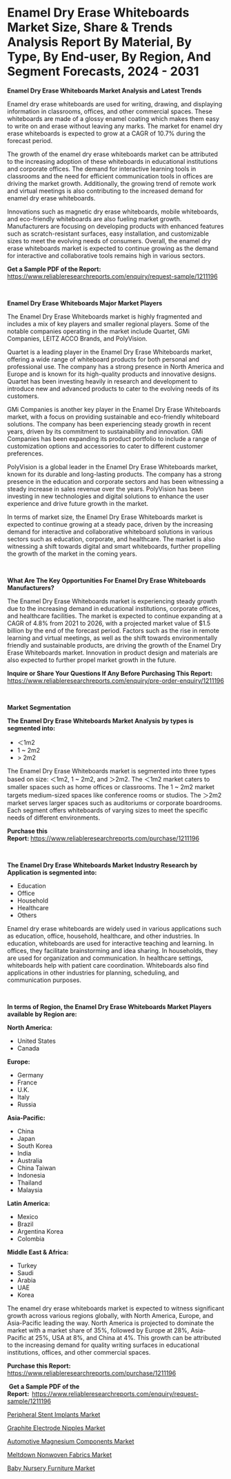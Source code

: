 <p><h1>Enamel Dry Erase Whiteboards Market Size, Share & Trends Analysis Report By Material, By Type, By End-user, By Region, And Segment Forecasts, 2024 - 2031</h1></p><p><strong>Enamel Dry Erase Whiteboards Market Analysis and Latest Trends</strong></p>
<p><p>Enamel dry erase whiteboards are used for writing, drawing, and displaying information in classrooms, offices, and other commercial spaces. These whiteboards are made of a glossy enamel coating which makes them easy to write on and erase without leaving any marks. The market for enamel dry erase whiteboards is expected to grow at a CAGR of 10.7% during the forecast period.</p><p>The growth of the enamel dry erase whiteboards market can be attributed to the increasing adoption of these whiteboards in educational institutions and corporate offices. The demand for interactive learning tools in classrooms and the need for efficient communication tools in offices are driving the market growth. Additionally, the growing trend of remote work and virtual meetings is also contributing to the increased demand for enamel dry erase whiteboards.</p><p>Innovations such as magnetic dry erase whiteboards, mobile whiteboards, and eco-friendly whiteboards are also fueling market growth. Manufacturers are focusing on developing products with enhanced features such as scratch-resistant surfaces, easy installation, and customizable sizes to meet the evolving needs of consumers. Overall, the enamel dry erase whiteboards market is expected to continue growing as the demand for interactive and collaborative tools remains high in various sectors.</p></p>
<p><strong>Get a Sample PDF of the Report:&nbsp;</strong> <a href="https://www.reliableresearchreports.com/enquiry/request-sample/1211196">https://www.reliableresearchreports.com/enquiry/request-sample/1211196</a></p>
<p>&nbsp;</p>
<p><strong>Enamel Dry Erase Whiteboards Major Market Players</strong></p>
<p><p>The Enamel Dry Erase Whiteboards market is highly fragmented and includes a mix of key players and smaller regional players. Some of the notable companies operating in the market include Quartet, GMi Companies, LEITZ ACCO Brands, and PolyVision.</p><p>Quartet is a leading player in the Enamel Dry Erase Whiteboards market, offering a wide range of whiteboard products for both personal and professional use. The company has a strong presence in North America and Europe and is known for its high-quality products and innovative designs. Quartet has been investing heavily in research and development to introduce new and advanced products to cater to the evolving needs of its customers.</p><p>GMi Companies is another key player in the Enamel Dry Erase Whiteboards market, with a focus on providing sustainable and eco-friendly whiteboard solutions. The company has been experiencing steady growth in recent years, driven by its commitment to sustainability and innovation. GMi Companies has been expanding its product portfolio to include a range of customization options and accessories to cater to different customer preferences.</p><p>PolyVision is a global leader in the Enamel Dry Erase Whiteboards market, known for its durable and long-lasting products. The company has a strong presence in the education and corporate sectors and has been witnessing a steady increase in sales revenue over the years. PolyVision has been investing in new technologies and digital solutions to enhance the user experience and drive future growth in the market.</p><p>In terms of market size, the Enamel Dry Erase Whiteboards market is expected to continue growing at a steady pace, driven by the increasing demand for interactive and collaborative whiteboard solutions in various sectors such as education, corporate, and healthcare. The market is also witnessing a shift towards digital and smart whiteboards, further propelling the growth of the market in the coming years.</p></p>
<p>&nbsp;</p>
<p><strong>What Are The Key Opportunities For Enamel Dry Erase Whiteboards Manufacturers?</strong></p>
<p><p>The Enamel Dry Erase Whiteboards market is experiencing steady growth due to the increasing demand in educational institutions, corporate offices, and healthcare facilities. The market is expected to continue expanding at a CAGR of 4.8% from 2021 to 2026, with a projected market value of $1.5 billion by the end of the forecast period. Factors such as the rise in remote learning and virtual meetings, as well as the shift towards environmentally friendly and sustainable products, are driving the growth of the Enamel Dry Erase Whiteboards market. Innovation in product design and materials are also expected to further propel market growth in the future.</p></p>
<p><strong>Inquire or Share Your Questions If Any Before Purchasing This Report:</strong> <a href="https://www.reliableresearchreports.com/enquiry/pre-order-enquiry/1211196">https://www.reliableresearchreports.com/enquiry/pre-order-enquiry/1211196</a></p>
<p>&nbsp;</p>
<p><strong>Market Segmentation</strong></p>
<p><strong>The Enamel Dry Erase Whiteboards Market Analysis by types is segmented into:</strong></p>
<p><ul><li>＜1m2</li><li>1 ~ 2m2</li><li>> 2m2</li></ul></p>
<p><p>The Enamel Dry Erase Whiteboards market is segmented into three types based on size: ＜1m2, 1 ~ 2m2, and ＞2m2. The ＜1m2 market caters to smaller spaces such as home offices or classrooms. The 1 ~ 2m2 market targets medium-sized spaces like conference rooms or studios. The ＞2m2 market serves larger spaces such as auditoriums or corporate boardrooms. Each segment offers whiteboards of varying sizes to meet the specific needs of different environments.</p></p>
<p><strong>Purchase this Report:&nbsp;</strong><a href="https://www.reliableresearchreports.com/purchase/1211196">https://www.reliableresearchreports.com/purchase/1211196</a></p>
<p>&nbsp;</p>
<p><strong>The Enamel Dry Erase Whiteboards Market Industry Research by Application is segmented into:</strong></p>
<p><ul><li>Education</li><li>Office</li><li>Household</li><li>Healthcare</li><li>Others</li></ul></p>
<p><p>Enamel dry erase whiteboards are widely used in various applications such as education, office, household, healthcare, and other industries. In education, whiteboards are used for interactive teaching and learning. In offices, they facilitate brainstorming and idea sharing. In households, they are used for organization and communication. In healthcare settings, whiteboards help with patient care coordination. Whiteboards also find applications in other industries for planning, scheduling, and communication purposes.</p></p>
<p>&nbsp;</p>
<p><strong>In terms of Region, the Enamel Dry Erase Whiteboards Market Players available by Region are:</strong></p>
<p>
    <p> <strong> North America: </strong>
        <ul>
            <li>United States</li>
            <li>Canada</li>
        </ul>
        </p> 
    <p> <strong> Europe: </strong>
        <ul>
            <li>Germany</li>
            <li>France</li>
            <li>U.K.</li>
            <li>Italy</li>
            <li>Russia</li>
        </ul>
        </p> 
    <p> <strong> Asia-Pacific: </strong>
        <ul>
            <li>China</li>
            <li>Japan</li>
            <li>South Korea</li>
            <li>India</li>
            <li>Australia</li>
            <li>China Taiwan</li>
            <li>Indonesia</li>
            <li>Thailand</li>
            <li>Malaysia</li>
        </ul>
        </p> 
    <p> <strong> Latin America: </strong>
        <ul>
            <li>Mexico</li>
            <li>Brazil</li>
            <li>Argentina Korea</li>
            <li>Colombia</li>
        </ul>
        </p> 
    <p> <strong> Middle East & Africa: </strong>
        <ul>
            <li>Turkey</li>
            <li>Saudi</li>
            <li>Arabia</li>
            <li>UAE</li>
            <li>Korea</li>
        </ul>
    </p>
    </p>
<p><p>The enamel dry erase whiteboards market is expected to witness significant growth across various regions globally, with North America, Europe, and Asia-Pacific leading the way. North America is projected to dominate the market with a market share of 35%, followed by Europe at 28%, Asia-Pacific at 25%, USA at 8%, and China at 4%. This growth can be attributed to the increasing demand for quality writing surfaces in educational institutions, offices, and other commercial spaces.</p></p>
<p><strong>Purchase this Report: </strong><a href="https://www.reliableresearchreports.com/purchase/1211196">https://www.reliableresearchreports.com/purchase/1211196</a></p>
<p>&nbsp;<strong>Get a Sample PDF of the Report:&nbsp;&nbsp;</strong><a href="https://www.reliableresearchreports.com/enquiry/request-sample/1211196">https://www.reliableresearchreports.com/enquiry/request-sample/1211196</a></p>
<p><strong></strong></p>
<p><p><a href="https://medium.com/p/3d8db9ab6700/edit">Peripheral Stent Implants Market</a></p><p><a href="https://issuu.com/reportprime-2/docs/graphite-electrode-nipples-market-size-2030.pptx">Graphite Electrode Nipples Market</a></p><p><a href="https://github.com/tamvrosiya/Market-Research-Report-List-2/blob/main/automotive-magnesium-components-market.md">Automotive Magnesium Components Market</a></p><p><a href="https://medium.com/p/bf0e6ff3843f/edit">Meltdown Nonwoven Fabrics Market</a></p><p><a href="https://github.com/pizolina/Market-Research-Report-List-3/blob/main/baby-nursery-furniture-market.md">Baby Nursery Furniture Market</a></p></p>